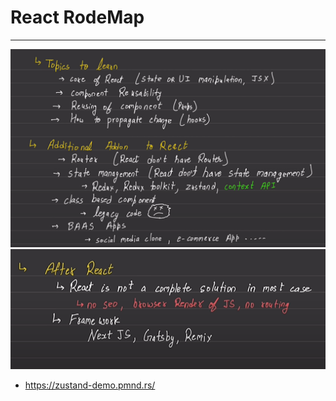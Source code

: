 # React RodeMap

---

![alt text](image.png)
![alt text](image-1.png)

- https://zustand-demo.pmnd.rs/
